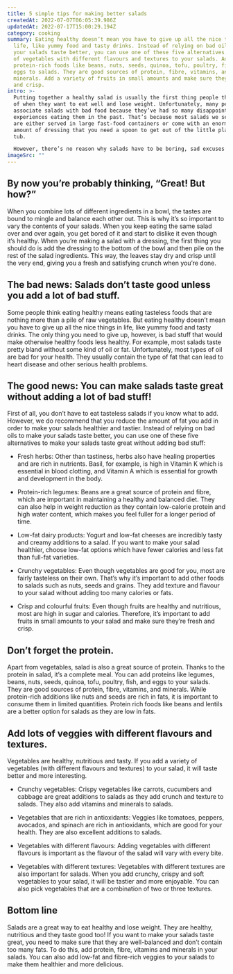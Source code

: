 ```yaml
---
title: 5 simple tips for making better salads
createdAt: 2022-07-07T06:05:39.986Z
updatedAt: 2022-07-17T15:00:29.194Z
category: cooking
summary: Eating healthy doesn’t mean you have to give up all the nice things in
  life, like yummy food and tasty drinks. Instead of relying on bad oils to make
  your salads taste better, you can use one of these five alternatives. Add lots
  of vegetables with different flavours and textures to your salads. Add
  protein-rich foods like beans, nuts, seeds, quinoa, tofu, poultry, fish, and
  eggs to salads. They are good sources of protein, fibre, vitamins, and
  minerals. Add a variety of fruits in small amounts and make sure they’re fresh
  and crisp.
intro: >-
  Putting together a healthy salad is usually the first thing people think
  of when they want to eat well and lose weight. Unfortunately, many people also
  associate salads with bad food because they’ve had so many disappointing
  experiences eating them in the past. That’s because most salads we see today
  are either served in large fast-food containers or come with an enormous
  amount of dressing that you need a spoon to get out of the little plastic
  tub. 

  However, there’s no reason why salads have to be boring, sad excuses for food. In fact, a good salad can be one of the healthiest and most satisfying ways to eat greens – as long as you know how make it taste great without making it worse for you.
imageSrc: ""
---
```


## By now you’re probably thinking, “Great! But how?”

When you combine lots of different ingredients in a bowl, the tastes are bound to mingle and balance each other out. This is why it’s so important to vary the contents of your salads. When you keep eating the same salad over and over again, you get bored of it and start to dislike it even though it’s healthy.
When you’re making a salad with a dressing, the first thing you should do is add the dressing to the bottom of the bowl and then pile on the rest of the salad ingredients. This way, the leaves stay dry and crisp until the very end, giving you a fresh and satisfying crunch when you’re done.

## The bad news: Salads don’t taste good unless you add a lot of bad stuff.

Some people think eating healthy means eating tasteless foods that are nothing more than a pile of raw vegetables. But eating healthy doesn’t mean you have to give up all the nice things in life, like yummy food and tasty drinks. The only thing you need to give up, however, is bad stuff that would make otherwise healthy foods less healthy.
For example, most salads taste pretty bland without some kind of oil or fat. Unfortunately, most types of oil are bad for your health. They usually contain the type of fat that can lead to heart disease and other serious health problems.

## The good news: You can make salads taste great without adding a lot of bad stuff!

First of all, you don’t have to eat tasteless salads if you know what to add. However, we do recommend that you reduce the amount of fat you add in order to make your salads healthier and tastier. Instead of relying on bad oils to make your salads taste better, you can use one of these five alternatives to make your salads taste great without adding bad stuff:

- Fresh herbs: Other than tastiness, herbs also have healing properties and are rich in nutrients. Basil, for example, is high in Vitamin K which is essential in blood clotting, and Vitamin A which is essential for growth and development in the body.

- Protein-rich legumes: Beans are a great source of protein and fibre, which are important in maintaining a healthy and balanced diet. They can also help in weight reduction as they contain low-calorie protein and high water content, which makes you feel fuller for a longer period of time.

- Low-fat dairy products: Yogurt and low-fat cheeses are incredibly tasty and creamy additions to a salad. If you want to make your salad healthier, choose low-fat options which have fewer calories and less fat than full-fat varieties.

- Crunchy vegetables: Even though vegetables are good for you, most are fairly tasteless on their own. That’s why it’s important to add other foods to salads such as nuts, seeds and grains. They add texture and flavour to your salad without adding too many calories or fats.

- Crisp and colourful fruits: Even though fruits are healthy and nutritious, most are high in sugar and calories. Therefore, it’s important to add fruits in small amounts to your salad and make sure they’re fresh and crisp.

## Don’t forget the protein.

Apart from vegetables, salad is also a great source of protein. Thanks to the protein in salad, it’s a complete meal. 
You can add proteins like legumes, beans, nuts, seeds, quinoa, tofu, poultry, fish, and eggs to your salads. They are good sources of protein, fibre, vitamins, and minerals.
While protein-rich additions like nuts and seeds are rich in fats, it is important to consume them in limited quantities. Protein rich foods like beans and lentils are a better option for salads as they are low in fats.

## Add lots of veggies with different flavours and textures.

Vegetables are healthy, nutritious and tasty. If you add a variety of vegetables (with different flavours and textures) to your salad, it will taste better and more interesting.

- Crunchy vegetables: Crispy vegetables like carrots, cucumbers and cabbage are great additions to salads as they add crunch and texture to salads. They also add vitamins and minerals to salads.

- Vegetables that are rich in antioxidants: Veggies like tomatoes, peppers, avocados, and spinach are rich in antioxidants, which are good for your health. They are also excellent additions to salads.

- Vegetables with different flavours: Adding vegetables with different flavours is important as the flavour of the salad will vary with every bite.

- Vegetables with different textures: Vegetables with different textures are also important for salads. When you add crunchy, crispy and soft vegetables to your salad, it will be tastier and more enjoyable. You can also pick vegetables that are a combination of two or three textures.

## Bottom line

Salads are a great way to eat healthy and lose weight. They are healthy, nutritious and they taste good too! If you want to make your salads taste great, you need to make sure that they are well-balanced and don’t contain too many fats. To do this, add protein, fibre, vitamins and minerals in your salads. You can also add low-fat and fibre-rich veggies to your salads to make them healthier and more delicious.
